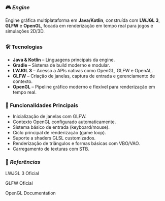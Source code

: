 ### 🎮 *Engine*

Engine gráfica multiplataforma em **Java/Kotlin**, construída com **LWJGL 3**, **GLFW** e **OpenGL**, focada em renderização em tempo real para jogos e simulações 2D/3D.

##

### 🛠 Tecnologias

- **Java & Kotlin** – Linguagens principais da engine.
- **Gradle** – Sistema de build moderno e modular.
- **LWJGL 3** – Acesso a APIs nativas como OpenGL, GLFW e OpenAL.
- **GLFW** – Criação de janelas, captura de entrada e gerenciamento de contexto.
- **OpenGL** – Pipeline gráfico moderno e flexível para renderização em tempo real.

###

### 🧱 Funcionalidades Principais

- Inicialização de janelas com GLFW.
- Contexto OpenGL configurado automaticamente.
- Sistema básico de entrada (keyboard/mouse).
- Ciclo principal de renderização (game loop).
- Suporte a shaders GLSL customizados.
- Renderização de triângulos e formas básicas com VBO/VAO.
- Carregamento de texturas com STB.

### 📖 _Referências_
LWJGL 3 Oficial

GLFW Oficial

OpenGL Documentation

